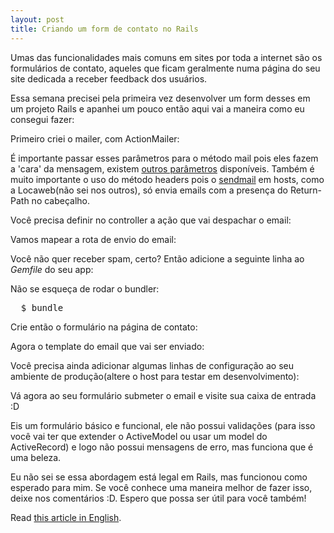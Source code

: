 ```yaml
---
layout: post
title: Criando um form de contato no Rails
---
```


<span class="drops">U</span>mas das funcionalidades mais comuns em sites por toda a internet são os formulários de contato, aqueles que ficam geralmente numa página do seu site dedicada a receber feedback dos usuários.

Essa semana precisei pela primeira vez desenvolver um form desses em um projeto Rails e apanhei um pouco então aqui vai a maneira como eu consegui fazer:

Primeiro criei o mailer, com ActionMailer:

<div class="code">
  <script src="https://gist.github.com/1084919.js?file=contact_mailer.rb"></script>
</div>

É importante passar esses parâmetros para o método <span class="small_code">mail</span> pois eles fazem a 'cara' da mensagem, existem [outros parâmetros] disponíveis. Também é muito importante o uso do método <span class="small_code">headers</span> pois o [sendmail] em hosts, como a Locaweb(não sei nos outros), só envia emails com a presença do <span class="small_code">Return-Path</span> no cabeçalho.

Você precisa definir no controller a ação que vai despachar o email:

<div class="code">
  <script src="https://gist.github.com/1084919.js?file=pages_controller.rb"></script>
</div>

Vamos mapear a rota de envio do email:

<div class="code">
  <script src="https://gist.github.com/1084919.js?file=routes.rb"></script>
</div>

Você não quer receber spam, certo? Então adicione a seguinte linha ao _Gemfile_ do seu app:

<div class="code">
  <script src="https://gist.github.com/1084919.js?file=Gemfile"></script>
</div>

Não se esqueça de rodar o bundler:

<pre class="terminal">
  $ bundle
</pre>

Crie então o formulário na página de contato:

<div class="code">
  <script src="https://gist.github.com/1084919.js?file=contact.html.erb"></script>
</div>

Agora o template do email que vai ser enviado:

<div class="code">
  <script src="https://gist.github.com/1084919.js?file=send_email.html.erb"></script>
</div>

Você precisa ainda adicionar algumas linhas de configuração ao seu ambiente de produção(altere o host para testar em desenvolvimento):

<div class="code">
  <script src="https://gist.github.com/1084919.js?file=production.rb"></script>
</div>

Vá agora ao seu formulário submeter o email e visite sua caixa de entrada :D

Eis um formulário básico e funcional, ele não possui validações (para isso você vai ter que extender o ActiveModel ou usar um model do ActiveRecord) e logo não possui mensagens de erro, mas funciona que é uma beleza.

Eu não sei se essa abordagem está legal em Rails, mas funcionou como esperado para mim. Se você conhece uma maneira melhor de fazer isso, deixe nos comentários :D. Espero que possa ser útil para você também!

Read [this article in English].

[sendmail]: http://www.sendmail.com/sm/open_source/
[outros parâmetros]: http://api.rubyonrails.org/classes/ActionMailer/Base.html
[this article in English]: /creating-contact-form-rails-3

